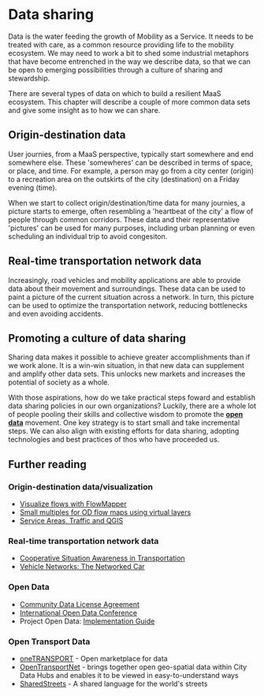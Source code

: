 # Data sharing

Data is the water feeding the growth of Mobility as a Service. It needs to be treated with care, as a common resource providing life to the mobility ecosystem. We may need to work a bit to shed some industrial metaphors that have become entrenched in the way we describe data, so that we can be open to emerging possibilities through a culture of sharing and stewardship.

There are several types of data on which to build a resilient MaaS ecosystem. This chapter will describe a couple of more common data sets and give some insight as to how we can share.

## Origin-destination data

User journies, from a MaaS perspective, typically start somewhere and end somewhere else. These 'somewheres' can be described in terms of space, or place, and time. For example, a person may go from a city center \(origin\) to a recreation area on the outskirts of the city \(destination\) on a Friday evening \(time\).

When we start to collect origin/destination/time data for many journies, a picture starts to emerge, often resembling a 'heartbeat of the city' a flow of people through common corridors. These data and their representative 'pictures' can be used for many purposes, including urban planning or even scheduling an individual trip to avoid congesiton.

## Real-time transportation network data

Increasingly, road vehicles and mobility applications are able to provide data about their movement and surroundings. These data can be used to paint a picture of the current situation across a network. In turn, this picture can be used to optimize the transportation network, reducing bottlenecks and even avoiding accidents.

## Promoting a culture of data sharing

Sharing data makes it possible to achieve greater accomplishments than if we work alone. It is a win-win situation, in that new data can supplement and amplify other data sets. This unlocks new markets and increases the potential of society as a whole.

With those aspirations, how do we take practical steps foward and establish data sharing policies in our own organizations? Luckily, there are a whole lot of people pooling their skills and collective wisdom to promote the [**open data**](https://en.wikipedia.org/wiki/Open_data) movement. One key strategy is to start small and take incremental steps. We can also align with existing efforts for data sharing, adopting technologies and best practices of thos who have proceeded us.

## Further reading

### Origin-destination data/visualization

* [Visualize flows with FlowMapper](http://www.qgis.nl/2014/10/27/stromen-weergeven-met-flowmapper/)
* [Small multiples for OD flow maps using virtual layers](https://anitagraser.com/2017/01/17/small-multiples-for-od-flow-maps-using-virtual-layers/)
* [Service Areas, Traffic and QGIS](http://www.digital-geography.com/service-areas-traffic-and-qgis/)

### Real-time transportation network data

* [Cooperative Situation Awareness in Transportation](http://elib.dlr.de/65151/1/Dissertation_MatthiasRoeckl.pdf)
* [Vehicle Networks: The Networked Car](https://www.sti-innsbruck.at/sites/default/files/courses/fileadmin/documents/vn-ws0809/01-vn-intro.pdf)

### Open Data

* [Community Data License Agreement](https://cdla.io/)
* [International Open Data Conference](https://www.opendatacon.org/)
* Project Open Data: [Implementation Guide](https://project-open-data.cio.gov/implementation-guide/)

### Open Transport Data

* [oneTRANSPORT](https://onetransport.io/) - Open marketplace for data
* [OpenTransportNet](http://project.opentransportnet.eu) - brings together open geo-spatial data within City Data Hubs and enables it to be viewed in easy-to-understand ways
* [SharedStreets](http://sharedstreets.io/) - A shared language for the world's streets



